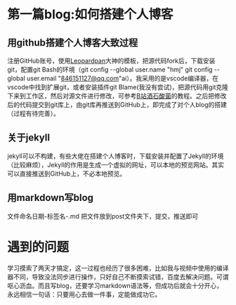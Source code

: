 # 第一篇blog:如何搭建个人博客
## 用github搭建个人博客大致过程
注册GitHub账号，使用[Leopardpan](https://github.com/leopardpan/leopardpan.github.io/ "Leopardpan")大神的模板，把源代码fork后，下载安装git，配置git Bash的环境（git config --global user.name "hmj" 
git config --global user.email "846151127@qq.com"ai）。我采用的是vscode编译器，在vscode中找到扩展git，或者安装插件git Blame(我没有尝试)，把源代码用git克隆下来到工作区，然后对源文件进行修改，可参考[B站酒石酸菌](https://b23.tv/N2kqpI "B站酒石酸菌")的教程。之后把修改后的代码提交到git库上，由git库再推送到GitHub上，即完成了对个人blog的搭建（过程有待完善）。
## 关于jekyll
jekyll可以不构建，有些大佬在搭建个人博客时，下载安装并配置了Jekyll的环境（比较麻烦），Jekyll的作用是生成一个虚拟的网址，可以本地的预览网站。其实可以直接推送到GitHub上，不必本地预览。
## 用markdown写blog
文件命名日期-标签名-.md
把文件放到post文件夹下，提交，推送即可
# 遇到的问题
学习摸索了两天才搞定，这一过程也经历了很多困难，比如我与视频中使用的编译器不同，导致没法同步进行操作，只好自己不断摸索试错，百度去解决问题。可谓呕心沥血。而且写blog，还要学习markdown语法等，但成功后就会十分开心，永远相信一句话：只要用心去做一件事，定能做成功它。


